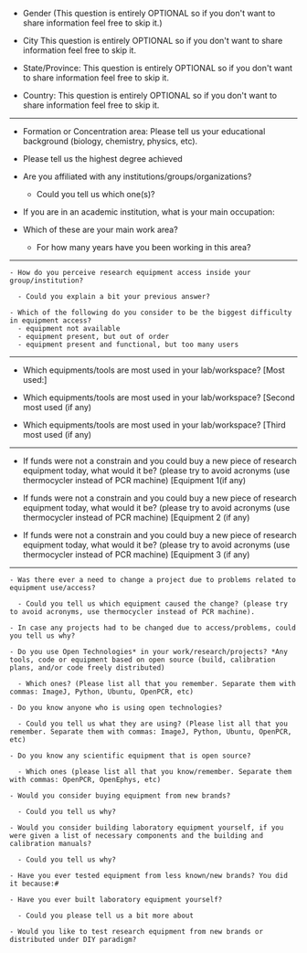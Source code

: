 
- Gender (This question is entirely OPTIONAL so if you don't want to share information feel free to skip it.)  

- City This question is entirely OPTIONAL so if you don't want to share information feel free to skip it.   

- State/Province: This question is entirely OPTIONAL so if you don't want to share information feel free to skip it.  

- Country: This question is entirely OPTIONAL so if you don't want to share information feel free to skip it. 
---

    
- Formation or Concentration area: Please tell us your educational background (biology, chemistry, physics, etc).  
    
- Please tell us the highest degree achieved  
    
- Are you affiliated with any institutions/groups/organizations?  
    
  - Could you tell us which one(s)?   
    
- If you are in an academic institution, what is your main occupation:   
    
- Which of these are your main work area?  
    
  - For how many years have you been working in this area?   
    
--- 

```
- How do you perceive research equipment access inside your group/institution?
  
  - Could you explain a bit your previous answer?  
    
- Which of the following do you consider to be the biggest difficulty in equipment access?  
  - equipment not available
  - equipment present, but out of order
  - equipment present and functional, but too many users
```

--- 
- Which equipments/tools are most used in your lab/workspace? [Most used:]

- Which equipments/tools are most used in your lab/workspace? [Second most used (if any)

- Which equipments/tools are most used in your lab/workspace? [Third most used (if any)

--- 
- If funds were not a constrain and you could buy a new piece of research equipment today, what would it be? (please try to avoid acronyms (use thermocycler instead of PCR machine) [Equipment 1(if any)

- If funds were not a constrain and you could buy a new piece of research equipment today, what would it be? (please try to avoid acronyms (use thermocycler instead of PCR machine) [Equipment 2 (if any)

- If funds were not a constrain and you could buy a new piece of research equipment today, what would it be? (please try to avoid acronyms (use thermocycler instead of PCR machine) [Equipment 3 (if any)



---


```
- Was there ever a need to change a project due to problems related to equipment use/access?

  - Could you tell us which equipment caused the change? (please try to avoid acronyms, use thermocycler instead of PCR machine).

- In case any projects had to be changed due to access/problems, could you tell us why?

- Do you use Open Technologies* in your work/research/projects? *Any tools, code or equipment based on open source (build, calibration plans, and/or code freely distributed) 

  - Which ones? (Please list all that you remember. Separate them with commas: ImageJ, Python, Ubuntu, OpenPCR, etc)

- Do you know anyone who is using open technologies?

  - Could you tell us what they are using? (Please list all that you remember. Separate them with commas: ImageJ, Python, Ubuntu, OpenPCR, etc)

- Do you know any scientific equipment that is open source?

  - Which ones (please list all that you know/remember. Separate them with commas: OpenPCR, OpenEphys, etc)

- Would you consider buying equipment from new brands?

  - Could you tell us why?

- Would you consider building laboratory equipment yourself, if you were given a list of necessary components and the building and calibration manuals?

  - Could you tell us why?

- Have you ever tested equipment from less known/new brands? You did it because:#

- Have you ever built laboratory equipment yourself?

  - Could you please tell us a bit more about 

- Would you like to test research equipment from new brands or distributed under DIY paradigm?

```
